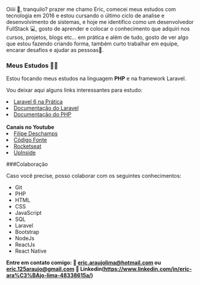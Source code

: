 Oiiii 👋, tranquilo? prazer me chamo Eric, comecei meus estudos com tecnologia em 2016 e estou cursando o último ciclo de analise e desenvolvimento de sistemas, e hoje me identifico como um desenvolvedor FullStack :computer:, gosto de aprender e colocar o conhecimento que adquiri nos cursos, projetos, blogs etc... em prática e além de tudo, gosto de ver algo que estou fazendo criando forma, também curto trabalhar em equipe, encarar desafios e ajudar as pessoas💬.

### Meus Estudos 👨‍💻

Estou focando meus estudos na linguagem <b>PHP</b> e na framework Laravel.

Vou deixar aqui alguns links interessantes para estudo:
<li><a href="https://www.udemy.com/course/laravel-6-na-pratica">Laravel 6 na Prática</a></li>
<li><a href="https://laravel.com/docs/8.x">Documentação do Laravel</a></li>
<li><a href="https://www.php.net">Documentação do PHP</a></li>
<br>
<b>Canais no Youtube</b>
<li><a href="https://www.youtube.com/channel/UCU5JicSrEM5A63jkJ2QvGYw">Filipe Deschamps</a></li>
<li><a href="https://www.youtube.com/channel/UCFuIUoyHB12qpYa8Jpxoxow">Código Fonte</a></li>
<li><a href="https://www.youtube.com/channel/UCSfwM5u0Kce6Cce8_S72olg">Rocketseat</a></li>
<li><a href="https://www.youtube.com/channel/UChMsGvHD3hMOXD5wkivWhNg">UpInside</a></li>

###Colaboração

Caso você precise, posso colaborar com os seguintes conhecimentos:

- Git
- PHP
- HTML
- CSS
- JavaScript
- SQL
- Laravel
- Bootstrap 
- NodeJs
- ReactJs
- React Native

<b>Entre em contato comigo:<b>
:e-mail: eric.araujolima@hotmail.com ou eric.125araujo@gmail.com
💬 Linkedin(https://www.linkedin.com/in/eric-ara%C3%BAjo-lima-48338615a/)

  
